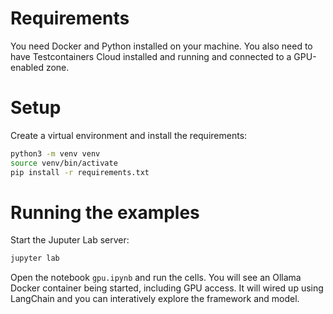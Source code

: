 # Requirements

You need Docker and Python installed on your machine.
You also need to have Testcontainers Cloud installed and running and connected to a GPU-enabled zone.

# Setup

Create a virtual environment and install the requirements:

```bash
python3 -m venv venv
source venv/bin/activate
pip install -r requirements.txt
```
# Running the examples

Start the Juputer Lab server:

```bash
jupyter lab
```

Open the notebook `gpu.ipynb` and run the cells.
You will see an Ollama Docker container being started, including GPU access.
It will wired up using LangChain and you can interatively explore the framework and model.
